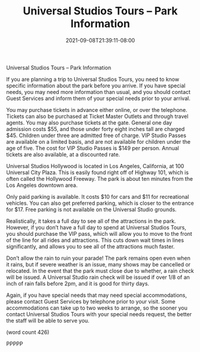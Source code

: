 ﻿---
title: "Universal Studios Tours – Park Information"
date: 2021-09-08T21:39:11-08:00
description: "Universal Studio Tours Tips for Web Success"
featured_image: "/images/Universal Studio Tours.jpg"
tags: ["Universal Studio Tours"]
---

Universal Studios Tours – Park Information

If you are planning a trip to Universal Studios Tours, 
you need to know specific information about the park 
before you arrive. If you have special needs, you may 
need more information than usual, and you should 
contact Guest Services and inform them of your 
special needs prior to your arrival.

You may purchase tickets in advance either online, 
or over the telephone. Tickets can also be purchased 
at Ticket Master Outlets and through travel agents. 
You may also purchase tickets at the gate. General 
one day admission costs $55, and those under forty 
eight inches tall are charged $45. Children under 
three are admitted free of charge. VIP Studio 
Passes are available on a limited basis, and are 
not available for children under the age of five. The 
cost for VIP Studio Passes is $149 per person. 
Annual tickets are also available, at a discounted 
rate. 

Universal Studios Hollywood is located in Los 
Angeles, California, at 100 Universal City Plaza. This 
is easily found right off of Highway 101, which is often 
called the Hollywood Freeway. The park is about 
ten minutes from the Los Angeles downtown area.

Only paid parking is available. It costs $10 for cars 
and $11 for recreational vehicles. You can also get 
preferred parking, which is closer to the entrance 
for $17. Free parking is not available on the Universal 
Studio grounds.

Realistically, it takes a full day to see all of the 
attractions in the park. However, if you don’t have a 
full day to spend at Universal Studios Tours, you 
should purchase the VIP pass, which will allow you 
to move to the front of the line for all rides and 
attractions. This cuts down wait times in lines 
significantly, and allows you to see all of the 
attractions much faster.

Don’t allow the rain to ruin your parade! The park 
remains open even when it rains, but if severe 
weather is an issue, many shows may be cancelled 
or relocated. In the event that the park must close 
due to whether, a rain check will be issued. A 
Universal Studio rain check will be issued if over 1/8 
of an inch of rain falls before 2pm, and it is good for 
thirty days.

Again, if you have special needs that may need 
special accommodations, please contact Guest 
Services by telephone prior to your visit. Some 
accommodations can take up to two weeks to 
arrange, so the sooner you contact Universal 
Studios Tours with your special needs request, 
the better the staff will be able to serve you.

(word count 426)

PPPPP





